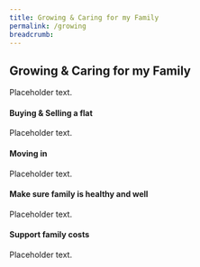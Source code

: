 ```yaml
---
title: Growing & Caring for my Family
permalink: /growing
breadcrumb: 
---
```


## Growing & Caring for my Family

Placeholder text.

#### Buying & Selling a flat

Placeholder text.

#### Moving in

Placeholder text.

#### Make sure family is healthy and well

Placeholder text.

#### Support family costs

Placeholder text.


